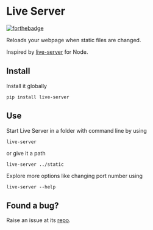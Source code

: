 # Live Server

[![forthebadge](https://forthebadge.com/images/badges/made-with-python.svg)](https://forthebadge.com)

Reloads your webpage when static files are changed.

Inspired by [live-server](https://www.npmjs.com/package/live-server) for Node.

## Install

Install it globally

```
pip install live-server
```

## Use

Start Live Server in a folder with command line by using

```
live-server
```

or give it a path

```
live-server ../static
```

Explore more options like changing port number using

```
live-server --help
```

## Found a bug?

Raise an issue at its [repo](https://www.github.com/ajitid/live_server).
